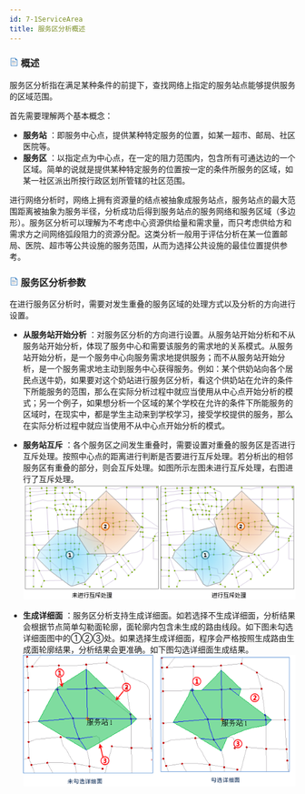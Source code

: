 ```yaml
---
id: 7-1ServiceArea
title: 服务区分析概述
---
```

### ![](../img/read.gif) 概述

服务区分析指在满足某种条件的前提下，查找网络上指定的服务站点能够提供服务的区域范围。

首先需要理解两个基本概念：

* **服务站** ：即服务中心点，提供某种特定服务的位置，如某一超市、邮局、社区医院等。
* **服务区** ：以指定点为中心点，在一定的阻力范围内，包含所有可通达边的一个区域。简单的说就是提供某种特定服务的位置按一定的条件所服务的区域，如某一社区派出所按行政区划所管辖的社区范围。

进行网络分析时，网络上拥有资源量的结点被抽象成服务站点，服务站点的最大范围距离被抽象为服务半径，分析成功后得到服务站点的服务网络和服务区域（多边形）。服务区分析可以理解为不考虑中心资源供给量和需求量，而只考虑供给方和需求方之间网络弧段阻力的资源分配。这类分析一般用于评估分析在某一位置邮局、医院、超市等公共设施的服务范围，从而为选择公共设施的最佳位置提供参考。

### ![](../img/read.gif) 服务区分析参数

在进行服务区分析时，需要对发生重叠的服务区域的处理方式以及分析的方向进行设置。

  * **从服务站开始分析** ：对服务区分析的方向进行设置。从服务站开始分析和不从服务站开始分析，体现了服务中心和需要该服务的需求地的关系模式。从服务站开始分析，是一个服务中心向服务需求地提供服务；而不从服务站开始分析，是一个服务需求地主动到服务中心获得服务。例如：某个供奶站向各个居民点送牛奶，如果要对这个奶站进行服务区分析，看这个供奶站在允许的条件下所能服务的范围，那么在实际分析过程中就应当使用从中心点开始分析的模式；另一个例子，如果想分析一个区域的某个学校在允许的条件下所能服务的区域时，在现实中，都是学生主动来到学校学习，接受学校提供的服务，那么在实际分析过程中就应当使用不从中心点开始分析的模式。
  * **服务站互斥** ：各个服务区之间发生重叠时，需要设置对重叠的服务区是否进行互斥处理。按照中心点的距离进行判断是否要进行互斥处理。若分析出的相邻服务区有重叠的部分，则会互斥处理。如图所示左图未进行互斥处理，右图进行了互斥处理。  
![](img/OverlayServiceArea.png)  

  * **生成详细面** ：服务区分析支持生成详细面。如若选择不生成详细面，分析结果会根据节点简单勾勒面轮廓，面轮廓内包含未生成的路由线段。如下图未勾选详细面图中的①②③处。如果选择生成详细面，程序会严格按照生成路由生成面轮廓结果，分析结果会更准确。如下图勾选详细面生成结果。  
![](img/DetailRegionCompare.png)  
